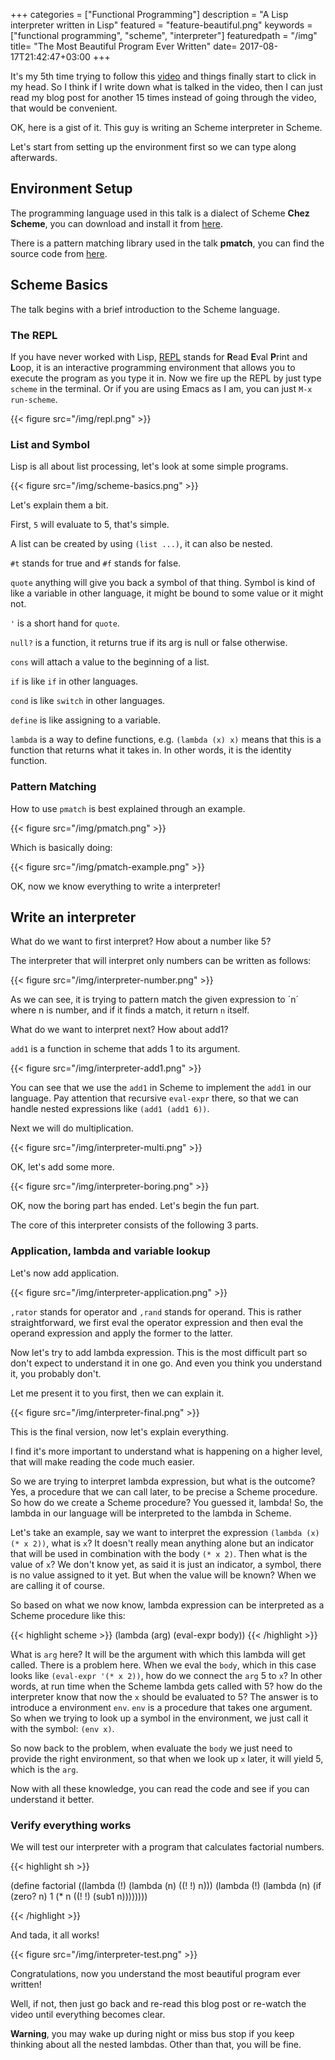 +++
categories = ["Functional Programming"]
description = "A Lisp interpreter written in Lisp"
featured = "feature-beautiful.png"
keywords = ["functional programming", "scheme", "interpreter"]
featuredpath = "/img"
title= "The Most Beautiful Program Ever Written"
date= 2017-08-17T21:42:47+03:00
+++

It's my 5th time trying to follow this [video](https://www.youtube.com/watch?v=OyfBQmvr2Hc) and things finally start to click in my head. So I think if I write down what is talked in the video, then I can just read my blog post for another 15 times instead of going through the video, that would be convenient.

OK, here is a gist of it. This guy is writing an Scheme interpreter in Scheme.

Let's start from setting up the environment first so we can type along afterwards.

## Environment Setup

The programming language used in this talk is a dialect of Scheme **Chez Scheme**, you can download and install it from [here](https://github.com/cisco/ChezScheme).

There is a pattern matching library used in the talk **pmatch**, you can find the source code from [here](https://raw.githubusercontent.com/webyrd/quines/master/pmatch.scm).

## Scheme Basics

The talk begins with a brief introduction to the Scheme language.

### The REPL

If you have never worked with Lisp, [REPL](https://en.wikipedia.org/wiki/Read%E2%80%93eval%E2%80%93print_loop) stands for **R**ead **E**val **P**rint and **L**oop, it is an interactive programming environment that allows you to execute the program as you type it in. Now we fire up the REPL by just type `scheme` in the terminal. Or if you are using Emacs as I am, you can just `M-x run-scheme`.

{{< figure src="/img/repl.png" >}}

### List and Symbol

Lisp is all about list processing, let's look at some simple programs.

{{< figure src="/img/scheme-basics.png" >}}

Let's explain them a bit.

First, `5` will evaluate to 5, that's simple.

A list can be created by using `(list ...)`, it can also be nested.

`#t` stands for true and `#f` stands for false.

`quote` anything will give you back a symbol of that thing. Symbol is kind of like a variable in other language, it might be bound to some value or it might not.

`'` is a short hand for `quote`.

`null?` is a function, it returns true if its arg is null or false otherwise.

`cons` will attach a value to the beginning of a list.

`if` is like `if` in other languages.

`cond` is like `switch` in other languages.

`define` is like assigning to a variable.

`lambda` is a way to define functions, e.g. `(lambda (x) x)` means that this is a function that returns what it takes in. In other words, it is the identity function.

### Pattern Matching

How to use `pmatch` is best explained through an example.

{{< figure src="/img/pmatch.png" >}}

Which is basically doing:

{{< figure src="/img/pmatch-example.png" >}}

OK, now we know everything to write a interpreter!

## Write an interpreter

What do we want to first interpret? How about a number like 5?

The interpreter that will interpret only numbers can be written as follows:

{{< figure src="/img/interpreter-number.png" >}}

As we can see, it is trying to pattern match the given  expression to ´n´ where n is number, and if it finds a match, it return `n` itself.

What do we want to interpret next? How about add1?

`add1` is a function in scheme that adds 1 to its argument.

{{< figure src="/img/interpreter-add1.png" >}}

You can see that we use the `add1` in Scheme to implement the `add1` in our language. Pay attention that recursive `eval-expr` there, so that we can handle nested expressions like `(add1 (add1 6))`.

Next we will do multiplication.

{{< figure src="/img/interpreter-multi.png" >}}

OK, let's add some more.

{{< figure src="/img/interpreter-boring.png" >}}

OK, now the boring part has ended. Let's begin the fun part.

The core of this interpreter consists of the following 3 parts.

### Application, lambda and variable lookup

Let's now add application.

{{< figure src="/img/interpreter-application.png" >}}

`,rator` stands for operator and `,rand` stands for operand. This is rather straightforward, we first eval the operator expression and then eval the operand expression and apply the former to the latter.

Now let's try to add lambda expression. This is the most difficult part so don't expect to understand it in one go. And even you think you understand it, you probably don't.

Let me present it to you first, then we can explain it.

{{< figure src="/img/interpreter-final.png" >}}

This is the final version, now let's explain everything.

I find it's more important to understand what is happening on a higher level, that will make reading the code much easier.

So we are trying to interpret lambda expression, but what is the outcome? Yes, a procedure that we can call later, to be precise a Scheme procedure. So how do we create a Scheme procedure? You guessed it, lambda! So, the lambda in our language will be interpreted to the lambda in Scheme.

Let's take an example, say we want to interpret the expression `(lambda (x) (* x 2))`, what is `x`? It doesn't really mean anything alone but an indicator that will be used in combination with the body `(* x 2)`. Then what is the value of `x`? We don't know yet, as said it is just an indicator, a symbol, there is no value assigned to it yet. But when the value will be known? When we are calling it of course.

So based on what we now know, lambda expression can be interpreted as a Scheme procedure like this:

{{< highlight scheme >}}
(lambda (arg)
  (eval-expr body))
{{< /highlight >}}

What is `arg` here? It will be the argument with which this lambda will get called. There is a problem here. When we eval the `body`, which in this case looks like `(eval-expr '(* x 2))`, how do we connect the `arg` 5 to `x`? In other words, at run time when the Scheme lambda gets called with 5? how do the interpreter know that now the `x` should be evaluated to 5? The answer is to introduce a environment `env`. `env` is a procedure that takes one argument. So when we trying to look up a symbol in the environment, we just call it with the symbol: `(env x)`.

So now back to the problem, when evaluate the `body` we just need to provide the right environment, so that when we look up `x` later, it will yield 5, which is the `arg`.

Now with all these knowledge, you can read the code and see if you can understand it better.

### Verify everything works

We will test our interpreter with a program that calculates factorial numbers.

{{< highlight sh >}}

(define factorial
  ((lambda (!)
     (lambda (n)
       ((! !) n)))
   (lambda (!)
     (lambda (n)
       (if (zero? n)
           1
           (* n ((! !) (sub1 n))))))))

{{< /highlight >}}

And tada, it all works!

{{< figure src="/img/interpreter-test.png" >}}

Congratulations, now you understand the most beautiful program ever written!

Well, if not, then just go back and re-read this blog post or re-watch the video until everything becomes clear.

**Warning**, you may wake up during night or miss bus stop if you keep thinking about all the nested lambdas. Other than that, you will be fine.
